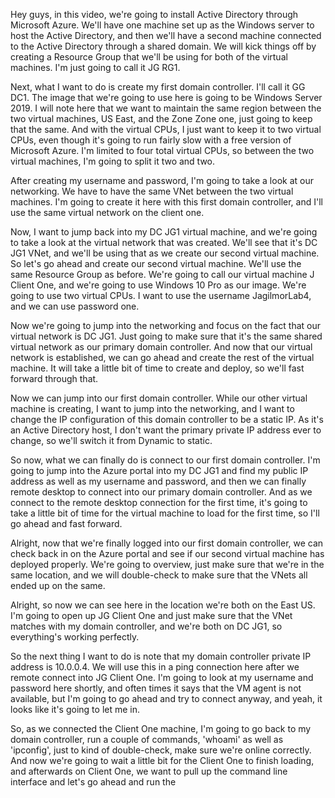 Hey guys, in this video, we're going to install Active Directory through Microsoft Azure. We'll have one machine set up as the Windows server to host the Active Directory, and then we'll have a second machine connected to the Active Directory through a shared domain. We will kick things off by creating a Resource Group that we'll be using for both of the virtual machines. I'm just going to call it JG RG1.

Next, what I want to do is create my first domain controller. I'll call it GG DC1. The image that we're going to use here is going to be Windows Server 2019. I will note here that we want to maintain the same region between the two virtual machines, US East, and the Zone Zone one, just going to keep that the same. And with the virtual CPUs, I just want to keep it to two virtual CPUs, even though it's going to run fairly slow with a free version of Microsoft Azure. I'm limited to four total virtual CPUs, so between the two virtual machines, I'm going to split it two and two.

After creating my username and password, I'm going to take a look at our networking. We have to have the same VNet between the two virtual machines. I'm going to create it here with this first domain controller, and I'll use the same virtual network on the client one.

Now, I want to jump back into my DC JG1 virtual machine, and we're going to take a look at the virtual network that was created. We'll see that it's DC JG1 VNet, and we'll be using that as we create our second virtual machine. So let's go ahead and create our second virtual machine. We'll use the same Resource Group as before. We're going to call our virtual machine J Client One, and we're going to use Windows 10 Pro as our image. We're going to use two virtual CPUs. I want to use the username JagilmorLab4, and we can use password one.

Now we're going to jump into the networking and focus on the fact that our virtual network is DC JG1. Just going to make sure that it's the same shared virtual network as our primary domain controller. And now that our virtual network is established, we can go ahead and create the rest of the virtual machine. It will take a little bit of time to create and deploy, so we'll fast forward through that.

Now we can jump into our first domain controller. While our other virtual machine is creating, I want to jump into the networking, and I want to change the IP configuration of this domain controller to be a static IP. As it's an Active Directory host, I don't want the primary private IP address ever to change, so we'll switch it from Dynamic to static.

So now, what we can finally do is connect to our first domain controller. I'm going to jump into the Azure portal into my DC JG1 and find my public IP address as well as my username and password, and then we can finally remote desktop to connect into our primary domain controller. And as we connect to the remote desktop connection for the first time, it's going to take a little bit of time for the virtual machine to load for the first time, so I'll go ahead and fast forward.

Alright, now that we're finally logged into our first domain controller, we can check back in on the Azure portal and see if our second virtual machine has deployed properly. We're going to overview, just make sure that we're in the same location, and we will double-check to make sure that the VNets all ended up on the same.

Alright, so now we can see here in the location we're both on the East US. I'm going to open up JG Client One and just make sure that the VNet matches with my domain controller, and we're both on DC JG1, so everything's working perfectly.

So the next thing I want to do is note that my domain controller private IP address is 10.0.0.4. We will use this in a ping connection here after we remote connect into JG Client One. I'm going to look at my username and password here shortly, and often times it says that the VM agent is not available, but I'm going to go ahead and try to connect anyway, and yeah, it looks like it's going to let me in.

So, as we connected the Client One machine, I'm going to go back to my domain controller, run a couple of commands, 'whoami' as well as 'ipconfig', just to kind of double-check, make sure we're online correctly. And now we're going to wait a little bit for the Client One to finish loading, and afterwards on Client One, we want to pull up the command line interface and let's go ahead and run the
